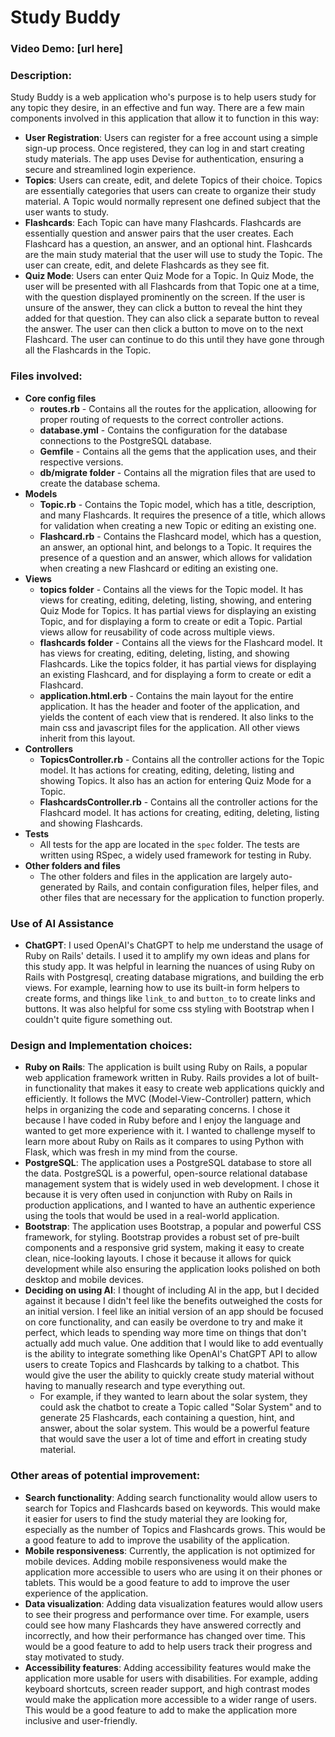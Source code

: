 # Study Buddy

### Video Demo: [url here]

### Description:
Study Buddy is a web application who's purpose is to help users study for any topic they desire, in an effective and fun way. There are a few main components involved in this application that allow it to function in this way:
- **User Registration**: Users can register for a free account using a simple sign-up process. Once registered, they can log in and start creating study materials. The app uses Devise for authentication, ensuring a secure and streamlined login experience.
- **Topics**: Users can create, edit, and delete Topics of their choice. Topics are essentially categories that users can create to organize their study material. A Topic would normally represent one defined subject that the user wants to study.
- **Flashcards**: Each Topic can have many Flashcards. Flashcards are essentially question and answer pairs that the user creates. Each Flashcard has a question, an answer, and an optional hint. Flashcards are the main study material that the user will use to study the Topic. The user can create, edit, and delete Flashcards as they see fit.
- **Quiz Mode**: Users can enter Quiz Mode for a Topic. In Quiz Mode, the user will be presented with all Flashcards from that Topic one at a time, with the question displayed prominently on the screen. If the user is unsure of the answer, they can click a button to reveal the hint they added for that question. They can also click a separate button to reveal the answer. The user can then click a button to move on to the next Flashcard. The user can continue to do this until they have gone through all the Flashcards in the Topic.
### Files involved:
- **Core config files**
  - **routes.rb** - Contains all the routes for the application, alloowing for proper routing of requests to the correct controller actions.
  - **database.yml** - Contains the configuration for the database connections to the PostgreSQL database.
  - **Gemfile** - Contains all the gems that the application uses, and their respective versions.
  - **db/migrate folder** - Contains all the migration files that are used to create the database schema.
- **Models**
  - **Topic.rb** - Contains the Topic model, which has a title, description, and many Flashcards. It requires the presence of a title, which allows for validation when creating a new Topic or editing an existing one.
  - **Flashcard.rb** - Contains the Flashcard model, which has a question, an answer, an optional hint, and belongs to a Topic. It requires the presence of a question and an answer, which allows for validation when creating a new Flashcard or editing an existing one.
- **Views**
  - **topics folder** - Contains all the views for the Topic model. It has views for creating, editing, deleting, listing, showing, and entering Quiz Mode for Topics. It has partial views for displaying an existing Topic, and for displaying a form to create or edit a Topic. Partial views allow for reusability of code across multiple views.
  - **flashcards folder** - Contains all the views for the Flashcard model. It has views for creating, editing, deleting, listing, and showing Flashcards. Like the topics folder, it has partial views for displaying an existing Flashcard, and for displaying a form to create or edit a Flashcard.
  - **application.html.erb** - Contains the main layout for the entire application. It has the header and footer of the application, and yields the content of each view that is rendered. It also links to the main css and javascript files for the application. All other views inherit from this layout.
- **Controllers**
  - **TopicsController.rb** - Contains all the controller actions for the Topic model. It has actions for creating, editing, deleting, listing and showing Topics. It also has an action for entering Quiz Mode for a Topic.
  - **FlashcardsController.rb** - Contains all the controller actions for the Flashcard model. It has actions for creating, editing, deleting, listing and showing Flashcards.
- **Tests**
  - All tests for the app are located in the `spec` folder. The tests are written using RSpec, a widely used framework for testing in Ruby. 
- **Other folders and files**
  - The other folders and files in the application are largely auto-generated by Rails, and contain configuration files, helper files, and other files that are necessary for the application to function properly.

### Use of AI Assistance
- **ChatGPT**: I used OpenAI's ChatGPT to help me understand the usage of Ruby on Rails' details. I used it to amplify my own ideas and plans for this study app. It was helpful in learning the nuances of using Ruby on Rails with Postgresql, creating database migrations, and building the erb views. For example, learning how to use its built-in form helpers to create forms, and things like `link_to` and `button_to` to create links and buttons. It was also helpful for some css styling with Bootstrap when I couldn't quite figure something out.

### Design and Implementation choices:
- **Ruby on Rails**: The application is built using Ruby on Rails, a popular web application framework written in Ruby. Rails provides a lot of built-in functionality that makes it easy to create web applications quickly and efficiently. It follows the MVC (Model-View-Controller) pattern, which helps in organizing the code and separating concerns. I chose it because I have coded in Ruby before and I enjoy the language and wanted to get more experience with it. I wanted to challenge myself to learn more about Ruby on Rails as it compares to using Python with Flask, which was fresh in my mind from the course.
- **PostgreSQL**: The application uses a PostgreSQL database to store all the data. PostgreSQL is a powerful, open-source relational database management system that is widely used in web development. I chose it because it is very often used in conjunction with Ruby on Rails in production applications, and I wanted to have an authentic experience using the tools that would be used in a real-world application.
- **Bootstrap**: The application uses Bootstrap, a popular and powerful CSS framework, for styling. Bootstrap provides a robust set of pre-built components and a responsive grid system, making it easy to create clean, nice-looking layouts. I chose it because it allows for quick development while also ensuring the application looks polished on both desktop and mobile devices.
- **Deciding on using AI**: I thought of including AI in the app, but I decided against it because I didn't feel like the benefits outweighed the costs for an initial version. I feel like an initial version of an app should be focused on core functionality, and can easily be overdone to try and make it perfect, which leads to spending way more time on things that don't actually add much value. One addition that I would like to add eventually is the ability to integrate something like OpenAI's ChatGPT API to allow users to create Topics and Flashcards by talking to a chatbot. This would give the user the ability to quickly create study material without having to manually research and type everything out.
  - For example, if they wanted to learn about the solar system, they could ask the chatbot to create a Topic called "Solar System" and to generate 25 Flashcards, each containing a question, hint, and answer, about the solar system. This would be a powerful feature that would save the user a lot of time and effort in creating study material.

### Other areas of potential improvement:
- **Search functionality**: Adding search functionality would allow users to search for Topics and Flashcards based on keywords. This would make it easier for users to find the study material they are looking for, especially as the number of Topics and Flashcards grows. This would be a good feature to add to improve the usability of the application.
- **Mobile responsiveness**: Currently, the application is not optimized for mobile devices. Adding mobile responsiveness would make the application more accessible to users who are using it on their phones or tablets. This would be a good feature to add to improve the user experience of the application.
- **Data visualization**: Adding data visualization features would allow users to see their progress and performance over time. For example, users could see how many Flashcards they have answered correctly and incorrectly, and how their performance has changed over time. This would be a good feature to add to help users track their progress and stay motivated to study.
- **Accessibility features**: Adding accessibility features would make the application more usable for users with disabilities. For example, adding keyboard shortcuts, screen reader support, and high contrast modes would make the application more accessible to a wider range of users. This would be a good feature to add to make the application more inclusive and user-friendly.
